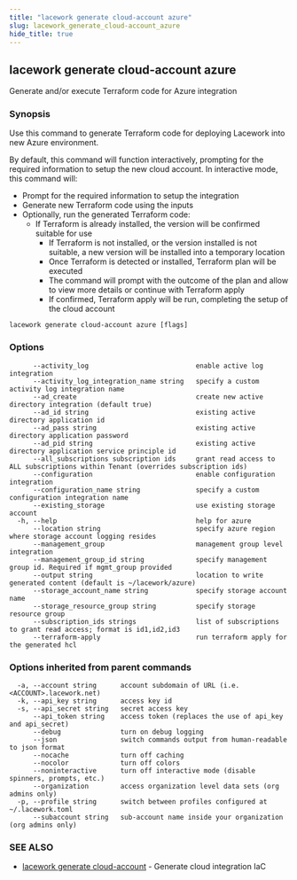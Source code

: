 ```yaml
---
title: "lacework generate cloud-account azure"
slug: lacework_generate_cloud-account_azure
hide_title: true
---
```


## lacework generate cloud-account azure

Generate and/or execute Terraform code for Azure integration

### Synopsis

Use this command to generate Terraform code for deploying Lacework into new Azure environment.

By default, this command will function interactively, prompting for the required information to setup the new cloud account. In interactive mode, this command will:
		
* Prompt for the required information to setup the integration
* Generate new Terraform code using the inputs
* Optionally, run the generated Terraform code:
  * If Terraform is already installed, the version will be confirmed suitable for use
	* If Terraform is not installed, or the version installed is not suitable, a new version will be installed into a temporary location
	* Once Terraform is detected or installed, Terraform plan will be executed
	* The command will prompt with the outcome of the plan and allow to view more details or continue with Terraform apply
	* If confirmed, Terraform apply will be run, completing the setup of the cloud account


```
lacework generate cloud-account azure [flags]
```

### Options

```
      --activity_log                           enable active log integration
      --activity_log_integration_name string   specify a custom activity log integration name
      --ad_create                              create new active directory integration (default true)
      --ad_id string                           existing active directory application id
      --ad_pass string                         existing active directory application password
      --ad_pid string                          existing active directory application service principle id
      --all_subscriptions subscription ids     grant read access to ALL subscriptions within Tenant (overrides subscription ids)
      --configuration                          enable configuration integration
      --configuration_name string              specify a custom configuration integration name
      --existing_storage                       use existing storage account
  -h, --help                                   help for azure
      --location string                        specify azure region where storage account logging resides
      --management_group                       management group level integration
      --management_group_id string             specify management group id. Required if mgmt_group provided
      --output string                          location to write generated content (default is ~/lacework/azure)
      --storage_account_name string            specify storage account name
      --storage_resource_group string          specify storage resource group
      --subscription_ids strings               list of subscriptions to grant read access; format is id1,id2,id3
      --terraform-apply                        run terraform apply for the generated hcl
```

### Options inherited from parent commands

```
  -a, --account string      account subdomain of URL (i.e. <ACCOUNT>.lacework.net)
  -k, --api_key string      access key id
  -s, --api_secret string   secret access key
      --api_token string    access token (replaces the use of api_key and api_secret)
      --debug               turn on debug logging
      --json                switch commands output from human-readable to json format
      --nocache             turn off caching
      --nocolor             turn off colors
      --noninteractive      turn off interactive mode (disable spinners, prompts, etc.)
      --organization        access organization level data sets (org admins only)
  -p, --profile string      switch between profiles configured at ~/.lacework.toml
      --subaccount string   sub-account name inside your organization (org admins only)
```

### SEE ALSO

* [lacework generate cloud-account](lacework_generate_cloud-account.md)	 - Generate cloud integration IaC

